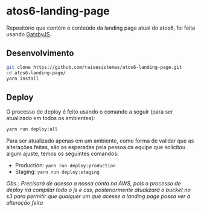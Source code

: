 # atos6-landing-page

Repositório que contém o conteúdo da landing page atual do atos6, foi feita
usando [GatsbyJS](https://www.gatsbyjs.org/).

## Desenvolvimento

```sh
git clone https://github.com/raisesistemas/atos6-landing-page.git
cd atos6-landing-page/
yarn install
```

## Deploy

O processo de deploy é feito usando o comando a seguir (para ser atualizado em
todos os ambientes):

```sh
yarn run deploy:all
```

Para ser atualizado apenas em um ambiente, como forma de validar que as
alterações feitas, são as esperadas pela pessoa da equipe que solicitou algum
ajuste, temos os seguintes comandos:

- Production: `yarn run deploy:production`
- Staging: `yarn run deploy:staging`

*Obs.: Precisará de acesso a nossa conta na AWS, pois o processo de deploy irá
compilar todo o js e css, posteriormente atualizará o bucket no s3 para
permitir que qualquer um que acesse a landing page possa ver a alteração feita*
